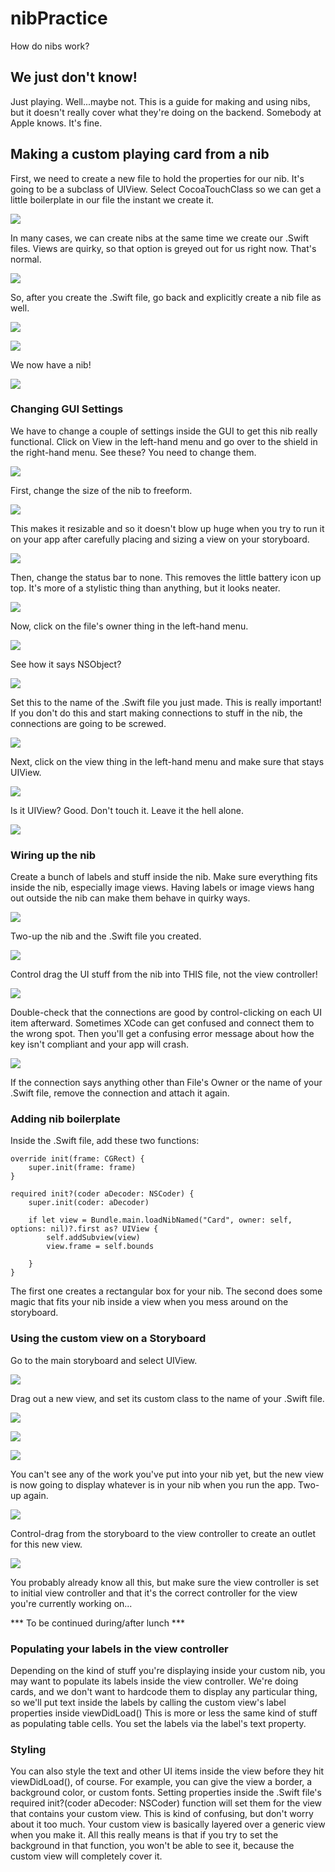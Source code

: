 # nibPractice
How do nibs work?
## We just don't know!
Just playing. Well...maybe not. This is a guide for making and using nibs, but it doesn't really cover what they're doing on the backend. Somebody at Apple knows. It's fine.
## Making a custom playing card from a nib
First, we need to create a new file to hold the properties for our nib. It's going to be a subclass of UIView. Select CocoaTouchClass so we can get a little boilerplate in our file the instant we create it.

![](https://cloud.githubusercontent.com/assets/19174201/21356585/325fb2c6-c6a0-11e6-8212-ebfd00eb4fac.png)

In many cases, we can create nibs at the same time we create our .Swift files. Views are quirky, so that option is greyed out for us right now. That's normal.

![](https://cloud.githubusercontent.com/assets/19174201/21356593/3b8b4d4c-c6a0-11e6-8611-6f4f543d4590.png)

So, after you create the .Swift file, go back and explicitly create a nib file as well.

![](https://cloud.githubusercontent.com/assets/19174201/21356601/3fea8254-c6a0-11e6-93e2-c22687d250e7.png)

![](https://cloud.githubusercontent.com/assets/19174201/21356623/538bf48c-c6a0-11e6-8a73-6bef924030b9.png)

We now have a nib!

![](https://cloud.githubusercontent.com/assets/19174201/21356627/583aff0a-c6a0-11e6-8c49-dbd56b71ecc7.png)
### Changing GUI Settings
We have to change a couple of settings inside the GUI to get this nib really functional. Click on View in the left-hand menu and go over to the shield in the right-hand menu. See these? You need to change them.

![](https://cloud.githubusercontent.com/assets/19174201/21356631/5c87a478-c6a0-11e6-8035-6bee3463047f.png)

First, change the size of the nib to freeform. 

![](https://cloud.githubusercontent.com/assets/19174201/21356636/637be2f8-c6a0-11e6-871e-f59caeb2fc39.png)

This makes it resizable and so it doesn't blow up huge when you try to run it on your app after carefully placing and sizing a view on your storyboard.

![](https://cloud.githubusercontent.com/assets/19174201/21356684/8ae33012-c6a0-11e6-9b93-66ba5a790057.png)

Then, change the status bar to none. This removes the little battery icon up top. It's more of a stylistic thing than anything, but it looks neater.

![](https://cloud.githubusercontent.com/assets/19174201/21356638/6871752a-c6a0-11e6-97e3-ca6755c38b5b.png)

Now, click on the file's owner thing in the left-hand menu. 

![](https://cloud.githubusercontent.com/assets/19174201/21356685/8ae77e88-c6a0-11e6-94a8-1e48ced7e88b.png)

See how it says NSObject? 

![](https://cloud.githubusercontent.com/assets/19174201/21356682/8ae23932-c6a0-11e6-9f81-edb1fe64518a.png)

Set this to the name of the .Swift file you just made. This is really important! If you don't do this and start making connections to stuff in the nib, the connections are going to be screwed.

![](https://cloud.githubusercontent.com/assets/19174201/21356683/8ae2b33a-c6a0-11e6-8849-7bb311583826.png)

Next, click on the view thing in the left-hand menu and make sure that stays UIView. 

![](https://cloud.githubusercontent.com/assets/19174201/21356680/8adf4fce-c6a0-11e6-8d5c-1bc2e40220e4.png)

Is it UIView? Good. Don't touch it. Leave it the hell alone.

![](https://cloud.githubusercontent.com/assets/19174201/21356681/8adf439e-c6a0-11e6-8e96-2dcb42572c47.png)

### Wiring up the nib
Create a bunch of labels and stuff inside the nib. Make sure everything fits inside the nib, especially image views. Having labels or image views hang out outside the nib can make them behave in quirky ways.

![](https://cloud.githubusercontent.com/assets/19174201/21356691/8bbb2454-c6a0-11e6-8a11-cd30006aac1e.png)

Two-up the nib and the .Swift file you created. 

![](https://cloud.githubusercontent.com/assets/19174201/21356689/8bb84ebe-c6a0-11e6-9ead-dbb6b124d557.png)

Control drag the UI stuff from the nib into THIS file, not the view controller!

![](https://cloud.githubusercontent.com/assets/19174201/21356688/8bb7145e-c6a0-11e6-8ab8-4303a23ca40a.png)

Double-check that the connections are good by control-clicking on each UI item afterward. Sometimes XCode can get confused and connect them to the wrong spot. Then you'll get a confusing error message about how the key isn't compliant and your app will crash.

![](https://cloud.githubusercontent.com/assets/19174201/21356690/8bbac6f8-c6a0-11e6-91e9-a87639f821c9.png)

If the connection says anything other than File's Owner or the name of your .Swift file, remove the connection and attach it again.

### Adding nib boilerplate
Inside the .Swift file, add these two functions:

    override init(frame: CGRect) {
        super.init(frame: frame)
    }
    
    required init?(coder aDecoder: NSCoder) {
        super.init(coder: aDecoder)
        
        if let view = Bundle.main.loadNibNamed("Card", owner: self, options: nil)?.first as? UIView {
            self.addSubview(view)
            view.frame = self.bounds
            
        }
    }

The first one creates a rectangular box for your nib. The second does some magic that fits your nib inside a view when you mess around on the storyboard.

### Using the custom view on a Storyboard
Go to the main storyboard and select UIView. 

![](https://cloud.githubusercontent.com/assets/19174201/21356738/b022b4e2-c6a0-11e6-8c2d-6cda565e5902.png)

Drag out a new view, and set its custom class to the name of your .Swift file. 

![](https://cloud.githubusercontent.com/assets/19174201/21356737/b01ee740-c6a0-11e6-80e8-1c48085b18da.png)

![](https://cloud.githubusercontent.com/assets/19174201/21356736/b01a7aca-c6a0-11e6-960b-f30ea53f1d2b.png)

![](https://cloud.githubusercontent.com/assets/19174201/21356734/b0178bbc-c6a0-11e6-9942-dd5286f9233c.png)

You can't see any of the work you've put into your nib yet, but the new view is now going to display whatever is in your nib when you run the app. Two-up again.

![](https://cloud.githubusercontent.com/assets/19174201/21356739/b0411af4-c6a0-11e6-85ff-aebe4fe04fa4.png)

Control-drag from the storyboard to the view controller to create an outlet for this new view. 

![](https://cloud.githubusercontent.com/assets/19174201/21356740/b0428984-c6a0-11e6-8d63-ad6153179b26.png)

You probably already know all this, but make sure the view controller is set to initial view controller and that it's the correct controller for the view you're currently working on...

*** To be continued during/after lunch ***

### Populating your labels in the view controller
Depending on the kind of stuff you're displaying inside your custom nib, you may want to populate its labels inside the view controller.
We're doing cards, and we don't want to hardcode them to display any particular thing, so we'll put text inside the labels by calling the custom view's label properties inside viewDidLoad()
This is more or less the same kind of stuff as populating table cells. You set the labels via the label's text property.
### Styling
You can also style the text and other UI items inside the view before they hit viewDidLoad(), of course. For example, you can give the view a border, a background color, or custom fonts.
Setting properties inside the .Swift file's required init?(coder aDecoder: NSCoder) function will set them for the view that contains your custom view. This is kind of confusing, but don't worry about it too much. Your custom view is basically layered over a generic view when you make it. All this really means is that if you try to set the background in that function, you won't be able to see it, because the custom view will completely cover it.  

